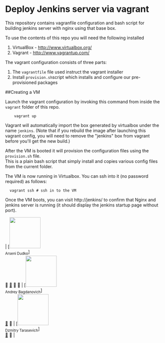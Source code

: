 Deploy Jenkins server via vagrant
===

This repository contains vagranfile configuration and bash script for building jenkins server with nginx using that base box.

To use the contents of this repo you will need the following installed

 1. VirtualBox - http://www.virtualbox.org/
 2. Vagrant - http://www.vagrantup.com/


The vagrant configuration consists of three parts:
 
1. The `vagrantfile` file used instruct the vagrant installer
2. Install `provision.sh`script  which installs and configure our pre-provisioned packages


##Creating a VM

Launch the vagrant configuration by invoking this command from inside the `vagrant` folder of this repo.

```
	vagrant up
```

Vagrant will automatically import the box generated by virtualbox under the name `jenkins`. (Note that if you rebuild the image after launching this vagrant config,
you will need to remove the "jenkins" box from vagrant before you'll get the new build.) 

After the VM is booted it will provision the configuration files using the `provision.sh` file.  
This is a plain bash script that simply install and copies various config files from the current folder.

The VM is now running in Virtualbox. You can ssh into it (no password required)
as follows: 

```
  vagrant ssh # ssh in to the VM
```

Once the VM boots, you can visit http://jenkins/ to confirm that Nginx and jenkins server is running (it should display the jenkins startup page without port).

| [<img src="https://avatars.githubusercontent.com/u/15673522?v=4" width="100px;"/><br />
<sub>Arseni Dudko</sub>]<br />💁 [📖](https://github.com/ArseniD) 👀 📢 
| [<img src="https://avatars.githubusercontent.com/u/32544150?v=4" width="100px;"/><br />
<sub>Andrey Bagdanovich</sub>]<br />[📖](https://github.com/ven-ven9l) 👀
| [<img src="https://avatars.githubusercontent.com/u/32546999?=4" width="100px;"/><br />
<sub>Dzmitry Tarasevich</sub>]<br />[📖](https://github.com/dzmitrytarasevich) 👀 |
